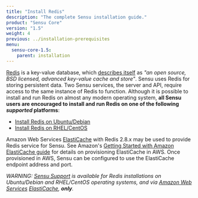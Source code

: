 ```yaml
---
title: "Install Redis"
description: "The complete Sensu installation guide."
product: "Sensu Core"
version: "1.5"
weight: 4
previous: ../installation-prerequisites
menu:
  sensu-core-1.5:
    parent: installation
---
```


[Redis][1] is a key-value database, which [describes itself][2] as _"an open
source, BSD licensed, advanced key-value cache and store"_. Sensu uses Redis for
storing persistent data. Two Sensu services, the server and API, require access
to the same instance of Redis to function.  Although it is possible to install
and run Redis on almost any modern operating system, **all Sensu users are
encouraged to install and run Redis on one of the following _supported_
platforms**:

- [Install Redis on Ubuntu/Debian](../install-redis-on-ubuntu-debian/)
- [Install Redis on RHEL/CentOS](../install-redis-on-rhel-centos/)

Amazon Web Services [ElastiCache][5] with Redis 2.8.x may be used to
provide Redis service for Sensu. See Amazon's
[Getting Started with Amazon ElastiCache guide][6] for details on
provisioning ElastiCache in AWS. Once provisioned in AWS, Sensu can be
configured to use the ElastiCache endpoint address and port.

_WARNING: [Sensu Support][3] is available for Redis installations on
Ubuntu/Debian and RHEL/CentOS operating systems, and via [Amazon Web
Services][4] [ElastiCache][5], **only**._

[1]:  http://redis.io/
[2]:  http://redis.io/topics/introduction
[3]:  https://sensuapp.org/support
[4]:  http://aws.amazon.com/
[5]:  https://aws.amazon.com/elasticache/
[6]:  http://docs.aws.amazon.com/AmazonElastiCache/latest/UserGuide/GettingStarted.html
